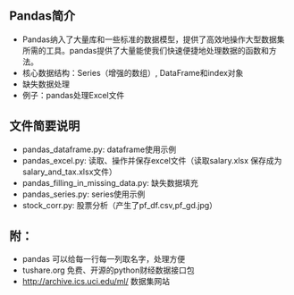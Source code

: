 ## Pandas简介
- Pandas纳入了大量库和一些标准的数据模型，提供了高效地操作大型数据集所需的工具。pandas提供了大量能使我们快速便捷地处理数据的函数和方法。
- 核心数据结构：Series（增强的数组）, DataFrame和index对象
- 缺失数据处理
- 例子：pandas处理Excel文件

## 文件简要说明
- pandas_dataframe.py: dataframe使用示例
- pandas_excel.py: 读取、操作并保存excel文件（读取salary.xlsx 保存成为salary_and_tax.xlsx文件）
- pandas_filling_in_missing_data.py: 缺失数据填充
- pandas_series.py: series使用示例
- stock_corr.py: 股票分析（产生了pf_df.csv,pf_gd.jpg）

## 附：
- pandas 可以给每一行每一列取名字，处理方便
- tushare.org 免费、开源的python财经数据接口包
- http://archive.ics.uci.edu/ml/ 数据集网站
